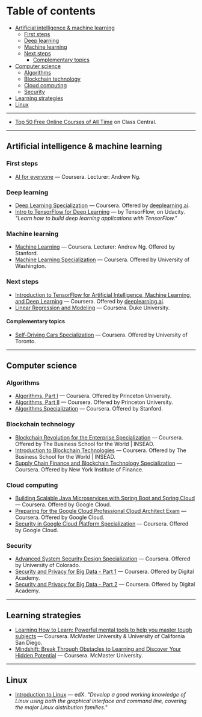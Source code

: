 # Table of contents

<!-- vim-markdown-toc GFM -->

* [Artificial intelligence & machine learning](#artificial-intelligence--machine-learning)
    * [First steps](#first-steps)
    * [Deep learning](#deep-learning)
    * [Machine learning](#machine-learning)
    * [Next steps](#next-steps)
        * [Complementary topics](#complementary-topics)
* [Computer science](#computer-science)
    * [Algorithms](#algorithms)
    * [Blockchain technology](#blockchain-technology)
    * [Cloud computing](#cloud-computing)
    * [Security](#security)
* [Learning strategies](#learning-strategies)
* [Linux](#linux)

<!-- vim-markdown-toc -->

---

- [Top 50 Free Online Courses of All Time](https://www.classcentral.com/collection/top-free-online-courses) on Class Central.

---

## Artificial intelligence & machine learning

### First steps
- [AI for everyone](https://www.coursera.org/learn/ai-for-everyone) — Coursera. Lecturer: Andrew Ng.

### Deep learning
- [Deep Learning Specialization](https://www.coursera.org/specializations/deep-learning) — Coursera. Offered by [deeplearning.ai](https://www.deeplearning.ai/).
- [Intro to TensorFlow for Deep Learning](https://www.udacity.com/course/intro-to-tensorflow-for-deep-learning--ud187) — by TensorFlow, on Udacity. *"Learn how to build deep learning applications with TensorFlow."*

### Machine learning
- [Machine Learning](https://www.coursera.org/learn/machine-learning) — Coursera. Lecturer: Andrew Ng. Offered by Stanford.
- [Machine Learning Specialization](https://www.coursera.org/specializations/machine-learning) — Coursera. Offered by University of Washington.

### Next steps
- [Introduction to TensorFlow for Artificial Intelligence, Machine Learning, and Deep Learning](https://www.coursera.org/learn/introduction-tensorflow/) — Coursera. Offered by [deeplearning.ai](https://www.deeplearning.ai/).
- [Linear Regression and Modeling](https://www.coursera.org/learn/linear-regression-model) — Coursera. Duke University.

#### Complementary topics
- [Self-Driving Cars Specialization](https://www.coursera.org/specializations/self-driving-cars) — Coursera. Offered by University of Toronto.

---

## Computer science

### Algorithms
- [Algorithms, Part I](https://www.coursera.org/learn/algorithms-part1) — Coursera. Offered by Princeton University.
- [Algorithms, Part II](https://www.coursera.org/learn/algorithms-part2) — Coursera. Offered by Princeton University.
- [Algorithms Specialization](https://www.coursera.org/specializations/algorithms) — Coursera. Offered by Stanford.

### Blockchain technology
- [Blockchain Revolution for the Enterprise Specialization](https://www.coursera.org/specializations/blockchain-revolution-enterprise) — Coursera. Offered by The Business School for the World | INSEAD.
- [Introduction to Blockchain Technologies](https://www.coursera.org/learn/introduction-blockchain-technologies) — Coursera. Offered by The Business School for the World | INSEAD.
- [Supply Chain Finance and Blockchain Technology Specialization](https://www.coursera.org/specializations/supply-chain-finance-and-blockchain-technology) — Coursera. Offered by New York Institute of Finance.

### Cloud computing
- [Building Scalable Java Microservices with Spring Boot and Spring Cloud](https://www.coursera.org/learn/google-cloud-java-spring) — Coursera. Offered by Google Cloud.
- [Preparing for the Google Cloud Professional Cloud Architect Exam](https://www.coursera.org/learn/preparing-cloud-professional-cloud-architect-exam) — Coursera. Offered by Google Cloud.
- [Security in Google Cloud Platform Specialization](https://www.coursera.org/specializations/security-google-cloud-platform) — Coursera. Offered by Google Cloud.

### Security
- [Advanced System Security Design Specialization](https://www.coursera.org/specializations/advanced-system-security-design) — Coursera. Offered by University of Colorado.
- [Security and Privacy for Big Data - Part 1](https://www.coursera.org/learn/security-privacy-big-data) — Coursera. Offered by Digital Academy.
- [Security and Privacy for Big Data - Part 2](https://www.coursera.org/learn/security-privacy-big-data-protection) — Coursera. Offered by Digital Academy.

---

## Learning strategies
- [Learning How to Learn: Powerful mental tools to help you master tough subjects](https://www.coursera.org/learn/learning-how-to-learn) — Coursera. McMaster University & University of California San Diego.
- [Mindshift: Break Through Obstacles to Learning and Discover Your Hidden Potential](https://www.coursera.org/learn/mindshift) — Coursera. McMaster University.

---

## Linux

- [Introduction to Linux](https://www.edx.org/course/introduction-to-linux) — edX. *"Develop a good working knowledge of Linux using both the graphical interface and command line, covering the major Linux distribution families."*
